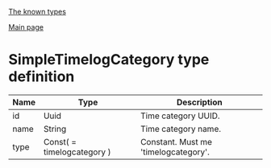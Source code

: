 
[The known types](./README.md)

[Main page](../README.md)

# SimpleTimelogCategory type definition

Name    |   Type  |  Description
--------|---------|-------------
id | Uuid | Time category UUID.
name | String | Time category name.
type | Const( = timelogcategory ) | Constant. Must me 'timelogcategory'.


